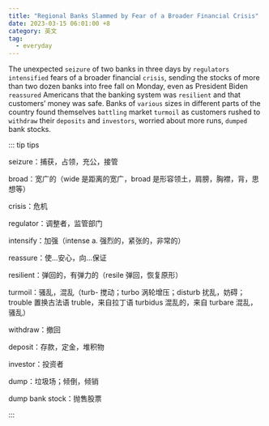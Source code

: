 ```yaml
---
title: "Regional Banks Slammed by Fear of a Broader Financial Crisis"
date: 2023-03-15 06:01:00 +8
category: 英文
tag:
  - everyday
---
```


The unexpected `seizure` of two banks in three days by `regulators` `intensified` fears of a broader financial `crisis`, sending the stocks of more than two dozen banks into free fall on Monday, even as President Biden `reassured` Americans that the banking system was `resilient` and that customers’ money was safe. Banks of `various` sizes in different parts of the country found themselves `battling` market `turmoil` as customers rushed to `withdraw` their `deposits` and `investors`, worried about more runs, `dumped` bank stocks.

::: tip tips

seizure：捕获，占领，充公，接管

broad：宽广的（wide 是距离的宽广，broad 是形容领土，肩膀，胸襟，背，思想等）

crisis：危机

regulator：调整者，监管部门

intensify：加强（intense a. 强烈的，紧张的，非常的）

reassure：使...安心，向...保证

resilient：弹回的，有弹力的（resile 弹回，恢复原形）

turmoil：骚乱，混乱（turb- 搅动；turbo 涡轮增压；disturb 扰乱，妨碍；trouble 置换古法语 truble，来自拉丁语 turbidus 混乱的，来自 turbare 混乱，骚乱）

withdraw：撤回

deposit：存款，定金，堆积物

investor：投资者

dump：垃圾场；倾倒，倾销

dump bank stock：抛售股票

:::
